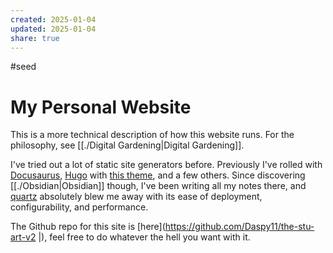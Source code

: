 ```yaml
---
created: 2025-01-04
updated: 2025-01-04
share: true
---
```

#seed 

# My Personal Website

This is a more technical description of how this website runs. For the philosophy, see [[./Digital Gardening|Digital Gardening]].

I've tried out a lot of static site generators before. Previously I've rolled with [Docusaurus](https://docusaurus.io/), [Hugo](https://gohugo.io/) with [this theme](https://themes.gohugo.io/themes/hugo-blog-awesome/), and a few others. Since discovering [[./Obsidian|Obsidian]] though, I've been writing all my notes there, and [quartz](https://github.com/jackyzha0/quartz) absolutely blew me away with its ease of deployment, configurability, and performance.

The Github repo for this site is [here](https://github.com/Daspy11/the-stu-art-v2 |), feel free to do whatever the hell you want with it.

